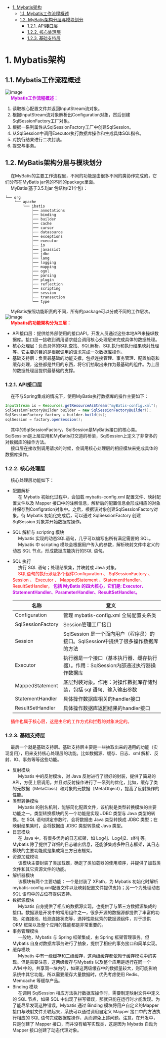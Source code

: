 <!-- TOC -->

- [1. Mybatis架构](#1-mybatis架构)
    - [1.1. Mybatis工作流程概述](#11-mybatis工作流程概述)
    - [1.2. MyBatis架构分层与模块划分](#12-mybatis架构分层与模块划分)
        - [1.2.1. API接口层](#121-api接口层)
        - [1.2.2. 核心处理层](#122-核心处理层)
        - [1.2.3. 基础支持层](#123-基础支持层)

<!-- /TOC -->

# 1. Mybatis架构
## 1.1. Mybatis工作流程概述  
![image](https://gitee.com/wt1814/pic-host/raw/master/images/SSM/Mybatis/mybatis-13.png)  
&emsp; **<font color = "clime">Mybatis工作流程概述：</font>**  
1. 读取核心配置文件并返回InputStream流对象。
2. 根据InputStream流对象解析出Configuration对象，然后创建SqlSessionFactory工厂对象。
3. 根据一系列属性从SqlSessionFactory工厂中创建SqlSession。
4. 从SqlSession中调用Executor执行数据库操作和生成具体SQL指令。
5. 对执行结果进行二次封装。
6. 提交与事务。

## 1.2. MyBatis架构分层与模块划分  
&emsp; 在MyBatis的主要工作流程里，不同的功能是由很多不同的类协作完成的，它们分布在MyBatis jar包的不同的package里面。  
&emsp; MyBatis(基于3.5.1)jar 包结构(21个包)：  

    └── org  
        └── apache   
            └── ibatis 
                ├── annotations 
                ├── binding 
                ├── builder 
                ├── cache 
                ├── cursor 
                ├── datasource 
                ├── exceptions 
                ├── executor 
                ├── io 
                ├── javassist 
                ├── jdbc 
                ├── lang 
                ├── logging 
                ├── mapping 
                ├── ognl 
                ├── parsing 
                ├── plugin 
                ├── reflection 
                ├── scripting 
                ├── session 
                ├── transaction 
                └── type   

&emsp; MyBatis按照功能职责的不同，所有的package可以分成不同的工作层次。  
![image](https://gitee.com/wt1814/pic-host/raw/master/images/SSM/Mybatis/mybatis-14.png)  
&emsp; **<font color = "red">Mybatis的功能架构分为三层：</font>**  

* API接口层：提供给外部使用的接口API，开发人员通过这些本地API来操纵数据库。接口层一接收到调用请求就会调用核心处理层来完成具体的数据处理。  
* 核心处理层：负责具体的SQL查找、SQL解析、SQL执行和执行结果映射处理等。它主要的目的是根据调用的请求完成一次数据库操作。  
* 基础支持层：负责最基础的功能支撑，包括连接管理、事务管理、配置加载和缓存处理，这些都是共用的东西，将它们抽取出来作为最基础的组件。为上层的数据处理层提供最基础的支撑。  

### 1.2.1. API接口层  
&emsp; 在不与Spring集成的情况下，使用MyBatis执行数据库的操作主要如下：  

```java
InputStream is = Resources.getResourceAsStream("myBatis-config.xml");
SqlSessionFactoryBuilder builder = new SqlSessionFactoryBuilder();
SqlSessionFactory factory = builder.build(is);
sqlSession = factory.openSession();
```
&emsp; 其中的SqlSessionFactory，SqlSession是MyBatis接口的核心类。SqlSession是上层应用和MyBatis打交道的桥梁，SqlSession上定义了非常多的对数据库的操作方法。  
&emsp; 接口层在接收到调用请求的时候，会调用核心处理层的相应模块来完成具体的数据库操作。  

### 1.2.2. 核心处理层  
&emsp; 核心处理层功能如下：  

* 配置解析  
&emsp; 在 Mybatis 初始化过程中，会加载 mybatis-config.xml 配置文件、映射配置文件以及 Mapper 接口中的注解信息，解析后的配置信息会形成相应的对象并保存到Configration对象中。之后，根据该对象创建SqlSessionFactory对象。待 Mybatis 初始化完成后，可以通过 SqlSessionFactory 创建 SqlSession 对象并开始数据库操作。  
* SQL 解析与 scripting 模块  
&emsp; Mybatis 实现的动态SQL语句，几乎可以编写出所有满足需要的 SQL。  
&emsp; Mybatis 中 scripting 模块会根据用户传入的参数，解析映射文件中定义的动态 SQL 节点，形成数据库能执行的SQL 语句。  
* SQL 执行  
&emsp; 执行 SQL 语句；处理结果集，并映射成 Java 对象。  
&emsp; <font color = "red">SQL语句的执行涉及多个组件Configuration 、 SqlSessionFactory 、 Session 、 Executor 、 MappedStatement 、StatementHandler、ResultSetHandler。</font> **<font color = "clime">包括 MyBatis 的四大核心，它们是: Executor、StatementHandler、ParameterHandler、ResultSetHandler。</font>**  

    |名称 |意义 |
    |---|---|
    |Configuration |管理 mybatis-config.xml 全局配置关系类 |
    |SqlSessionFactory |Session管理工厂接口 |
    |Session |SqlSession 是一个面向用户（程序员）的接口。SqlSession中提供了很多操作数据库的方法 |
    |Executor |执行器是一个接口（基本执行器、缓存执行器）。作用：SqlSession内部通过执行器操作数据库 |
    |MappedStatement |底层封装对象。作用：对操作数据库存储封装，包括 sql 语句、输入输出参数 
    |StatementHandler |具体操作数据库相关的handler接口| 
    |ResultSetHandler |具体操作数据库返回结果的handler接口|

<!-- 
MyBatis 层级结构各个组件的介绍(这里只是简单介绍，具体介绍在后面)：

    SqlSession：，它是 MyBatis 核心 API，主要用来执行命令，获取映射，管理事务。接收开发人员提供 Statement Id 和参数。并返回操作结果。
    Executor ：执行器，是 MyBatis 调度的核心，负责 SQL 语句的生成以及查询缓存的维护。
    StatementHandler :  封装了JDBC Statement 操作，负责对 JDBC Statement 的操作，如设置参数、将Statement 结果集转换成 List 集合。
    ParameterHandler :  负责对用户传递的参数转换成 JDBC Statement 所需要的参数。
    ResultSetHandler : 负责将 JDBC 返回的 ResultSet 结果集对象转换成 List 类型的集合。
    TypeHandler :  用于 Java 类型和 JDBC 类型之间的转换。
    MappedStatement : 动态 SQL 的封装
    SqlSource :  表示从 XML 文件或注释读取的映射语句的内容，它创建将从用户接收的输入参数传递给数据库的 SQL。
Configuration:  MyBatis 所有的配置信息都维持在 Configuration 对象之中。
-->


&emsp; <font color= "red">插件也属于核心层，这是由它的工作方式和拦截的对象决定的。</font>   

### 1.2.3. 基础支持层  
&emsp; 最后一个就是基础支持层。基础支持层主要是一些抽取出来的通用的功能（实现复用），用来支持核心处理层的功能。比如数据源、缓存、日志、xml 解析、反射、IO、事务等等这些功能。  

* 反射模块  
&emsp; Mybatis 中的反射模块，对 Java 反射进行了很好的封装，提供了简易的 API，方便上层调用，并且对反射操作进行了一系列的优化，比如，缓存了类的元数据（MetaClass）和对象的元数据（MetaObject），提高了反射操作的性能。  
* 类型转换模块  
&emsp; Mybatis 的别名机制，能够简化配置文件，该机制是类型转换模块的主要功能之一。类型转换模块的另一个功能是实现 JDBC 类型与 Java 类型的转换。在 SQL 语句绑定参数时，会将数据由 Java 类型转换成 JDBC 类型；在映射结果集时，会将数据由 JDBC 类型转换成 Java 类型。  
* 日志模块  
&emsp; 在 Java 中，有很多优秀的日志框架，如 Log4j、Log4j2、slf4j 等。Mybatis 除了提供了详细的日志输出信息，还能够集成多种日志框架，其日志模块的主要功能就是集成第三方日志框架。  
* 资源加载模块  
&emsp; 该模块主要封装了类加载器，确定了类加载器的使用顺序，并提供了加载类文件和其它资源文件的功能。  
* 解析器模块  
&emsp; 该模块有两个主要功能：一个是封装了 XPath，为 Mybatis 初始化时解析 mybatis-config.xml配置文件以及映射配置文件提供支持；另一个为处理动态 SQL 语句中的占位符提供支持。  
* 数据源模块  
&emsp; Mybatis 自身提供了相应的数据源实现，也提供了与第三方数据源集成的接口。数据源是开发中的常用组件之一，很多开源的数据源都提供了丰富的功能，如连接池、检测连接状态等，选择性能优秀的数据源组件，对于提供ORM 框架以及整个应用的性能都是非常重要的。  
* 事务管理模块  
&emsp; 一般地，Mybatis 与 Spring 框架集成，由 Spring 框架管理事务。但 Mybatis 自身对数据库事务进行了抽象，提供了相应的事务接口和简单实现。  
* 缓存模块  
&emsp; Mybatis 中有一级缓存和二级缓存，这两级缓存都依赖于缓存模块中的实现。但是需要注意，这两级缓存与Mybatis 以及整个应用是运行在同一个 JVM 中的，共享同一块内存，如果这两级缓存中的数据量较大，则可能影响系统中其它功能，所以需要缓存大量数据时，优先考虑使用 Redis、Memcache 等缓存产品。  
* Binding 模块  
&emsp; 在调用 SqlSession 相应方法执行数据库操作时，需要制定映射文件中定义的 SQL 节点，如果 SQL 中出现了拼写错误，那就只能在运行时才能发现。为了能尽早发现这种错误，Mybatis 通过 Binding 模块将用户自定义的Mapper 接口与映射文件关联起来，系统可以通过调用自定义 Mapper 接口中的方法执行相应的 SQL 语句完成数据库操作，从而避免上述问题。注意，在开发中，只是创建了 Mapper 接口，而并没有编写实现类，这是因为 Mybatis 自动为 Mapper 接口创建了动态代理对象。  